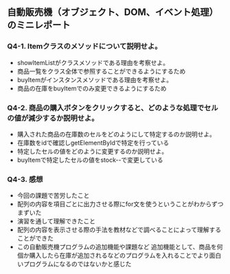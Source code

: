## 自動販売機（オブジェクト、DOM、イベント処理）のミニレポート
### Q4-1. Itemクラスのメソッドについて説明せよ。
* showItemListがクラスメソッドである理由を考察せよ。
* 商品一覧をクラス全体で参照することができるようにするため
* buyItemがインスタンスメソッドである理由を考察せよ。
* 商品の在庫をbuyItemでのみ変更できるようにするため
### Q4-2. 商品の購入ボタンをクリックすると、どのような処理でセルの値が減少するか説明せよ。
* 購入された商品の在庫数のセルをどのようにして特定するのか説明せよ。
* 在庫数をidで確認しgetElementByIdで特定を行っている
* 特定したセルの値をどのように変更するのか説明せよ。
* buyItemで特定したセルの値をstock--で変更している
### Q4-3. 感想
* 今回の課題で苦労したこと
* 配列の内容を項目ごとに出力させる際にfor文を使うということがわからずつまずいた
* 演習を通して理解できたこと
* 配列の内容を表示させる際の手法を教材などで調べることによって理解することができた
* この自動販売機プログラムの追加機能や課題など
追加機能として、商品を何個か購入したら在庫が追加されるなどのプログラムを入れることでより面白いプログラムになるのではないかと感じた
